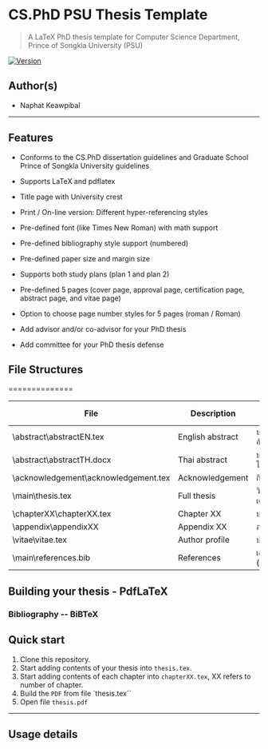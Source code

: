CS.PhD PSU Thesis Template
========================


> A LaTeX PhD thesis template for Computer Science Department, Prince of Songkla University (PSU)

[![Version](http://img.shields.io/badge/version-2.2-brightgreen.svg)](https://github.com/pwinzip/psu-csphd-thesis)

## Author(s)
*   Naphat Keawpibal


--------------------------------------------------------------------------------

## Features

*   Conforms to the CS.PhD dissertation guidelines and Graduate School  Prince of Songkla University guidelines

*   Supports LaTeX and pdflatex

*   Title page with University crest

*   Print / On-line version: Different hyper-referencing styles

*   Pre-defined font (like Times New Roman) with math support

*   Pre-defined bibliography style support (numbered)

*   Pre-defined paper size and margin size

*   Supports both study plans (plan 1 and plan 2)

*   Pre-defined 5 pages (cover page, approval page, certification page, abstract page, and vitae page)

*   Option to choose page number styles for 5 pages (roman / Roman)

*   Add advisor and/or co-advisor for your PhD thesis

*   Add committee for your PhD thesis defense

## File Structures
==============

|File|Description|Thai Description|
|---|---|---|
|\abstract\abstractEN.tex|English abstract|บทคัดย่อภาษาอังกฤษ|
|\abstract\abstractTH.docx|Thai abstract|บทคัดย่อภาษาไทย|
|\acknowledgement\acknowledgement.tex|Acknowledgement|กิตติกรรมประกาศ|
|\main\thesis.tex|Full thesis|วิทยานิพนธ์ฉบับเต็ม|
|\chapterXX\chapterXX.tex|Chapter XX|บทที่ XX|
|\appendix\appendixXX|Appendix XX|ภาคผนวกที่ XX|
|\vitae\vitae.tex|Author profile|ประวัติผู้เขียน|
|\main\references.bib|References|เอกสารอ้างอิง (bibtex)|

## Building your thesis - PdfLaTeX

### Bibliography -- BiBTeX

## Quick start
1. Clone this repository.
2. Start adding contents of your thesis into `thesis.tex`.
3. Start adding contents of each chapter into `chapterXX.tex`, XX refers to number of chapter.
4. Build the `PDF` from file `thesis.tex``
5. Open file `thesis.pdf`

-------------------------------------------------------------------------------

## Usage details
